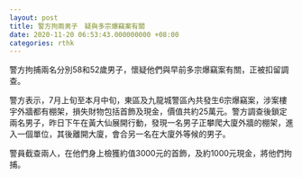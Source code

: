 ```yaml
---
layout: post
title: 警方拘兩男子　疑與多宗爆竊案有關
date: 2020-11-20 06:53:43.000000000 +08:00
categories: rthk
---
```


警方拘捕兩名分別58和52歲男子，懷疑他們與早前多宗爆竊案有關，正被扣留調查。

警方表示，7月上旬至本月中旬，東區及九龍城警區內共發生6宗爆竊案，涉案樓宇外牆都有棚架，損失財物包括首飾及現金，價值共約25萬元。警方調查後鎖定兩名男子，昨日下午在黃大仙展開行動，發現一名男子正攀爬大廈外牆的棚架，進入一個單位，其後離開大廈，會合另一名在大廈外等候的男子。

警員截查兩人，在他們身上檢獲約值3000元的首飾，及約1000元現金，將他們拘捕。
